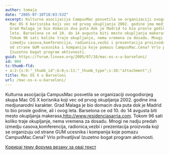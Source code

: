 ```yaml
---
author: tomaja
date: "2005-07-10T18:03:53Z"
excerpt: Kulturna asocijacija CampusMac posvetila se organizaciji ovogodisnjeg skupa
  Mac OS X korisnika koji vec od prvog okupljanja 2002. godine ima medjunarodni karakter.
  Grad Malaga je bio domacin dva puta dok je Madrid to bio prosle godine, ali i ovog
  leta. Barselona ce od 10. do 14 avgusta biti mesto okupljanja makerasa,<a href="http://www.residenciasarria.com">http://www.residenciasarria.com</a>.
  Tokom 96 sati koliko traje okupljanje, nema vremena za dosadu. Mnogi ne nadju predah
  izmedju casova,komferencija, radionica,vezbi i prezentacija proizvoda koji se organizuju
  od strane GUM ucesnika i kompanija koje pomazu CampusMac.Cena? Vrlo prihvatljiva!
  Izuzetno bogat program aktivnosti.
guid: https://forum.linuxo.org/2005/07/10/mac-os-x-u-barseloni/
id: 904
tc-thumb-fld:
- a:2:{s:9:"_thumb_id";b:0;s:11:"_thumb_type";s:10:"attachment";}
title: Mac OS X u Barseloni
url: /mac-os-x-u-barseloni/
---
```

Kulturna asocijacija CampusMac posvetila se organizaciji ovogodisnjeg skupa Mac OS X korisnika koji vec od prvog okupljanja 2002. godine ima medjunarodni karakter. Grad Malaga je bio domacin dva puta dok je Madrid to bio prosle godine, ali i ovog leta. Barselona ce od 10. do 14 avgusta biti mesto okupljanja makerasa,<http://www.residenciasarria.com>. Tokom 96 sati koliko traje okupljanje, nema vremena za dosadu. Mnogi ne nadju predah izmedju casova,komferencija, radionica,vezbi i prezentacija proizvoda koji se organizuju od strane GUM ucesnika i kompanija koje pomazu CampusMac.Cena? Vrlo prihvatljiva! Izuzetno bogat program aktivnosti.<!--break-->

[Креирај тему форума везану за овај текст](https://linuxo.org/nova-tema-na-forumu/?se_pid=904)